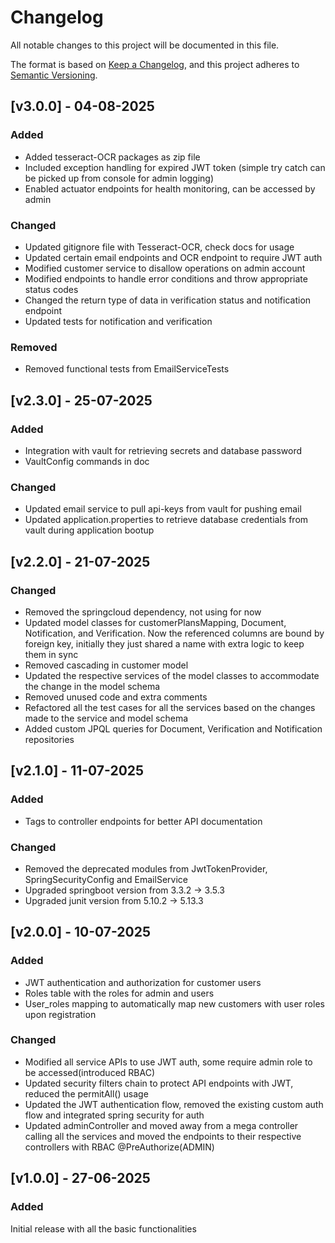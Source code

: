 # Changelog

All notable changes to this project will be documented in this file.

The format is based on [Keep a Changelog](https://keepachangelog.com/en/1.1.0/),
and this project adheres to [Semantic Versioning](https://semver.org/spec/v2.0.0.html).

## [v3.0.0] - 04-08-2025

### Added
- Added tesseract-OCR packages as zip file
- Included exception handling for expired JWT token (simple try catch can be picked up from console for admin logging)
- Enabled actuator endpoints for health monitoring, can be accessed by admin


### Changed
- Updated gitignore file with Tesseract-OCR, check docs for usage 
- Updated certain email endpoints and OCR endpoint to require JWT auth
- Modified customer service to disallow operations on admin account
- Modified endpoints to handle error conditions and throw appropriate status codes
- Changed the return type of data in verification status and notification endpoint
- Updated tests for notification and verification


### Removed
- Removed functional tests from EmailServiceTests


## [v2.3.0] - 25-07-2025

### Added
- Integration with vault for retrieving secrets and database password
- VaultConfig commands in doc


### Changed
- Updated email service to pull api-keys from vault for pushing email
- Updated application.properties to retrieve database credentials from vault during application bootup


## [v2.2.0] - 21-07-2025

### Changed
- Removed the springcloud dependency, not using for now
- Updated model classes for customerPlansMapping, Document, Notification, and Verification. Now the referenced columns are bound by foreign key, initially they just shared a name with extra logic to keep them in sync
- Removed cascading in customer model
- Updated the respective services of the model classes to accommodate the change in the model schema
- Removed unused code and extra comments
- Refactored all the test cases for all the services based on the changes made to the service and model schema
- Added custom JPQL queries for Document, Verification and Notification repositories

## [v2.1.0] - 11-07-2025

### Added
- Tags to controller endpoints for better API documentation


### Changed
- Removed the deprecated modules from JwtTokenProvider, SpringSecurityConfig and EmailService
- Upgraded springboot version from 3.3.2 -> 3.5.3
- Upgraded junit version from 5.10.2 -> 5.13.3

## [v2.0.0] - 10-07-2025

### Added
- JWT authentication and authorization for customer users
- Roles table with the roles for admin and users
- User_roles mapping to automatically map new customers with user roles upon registration

### Changed
- Modified all service APIs to use JWT auth, some require admin role to be accessed(introduced RBAC)
- Updated security filters chain to protect API endpoints with JWT, reduced the permitAll() usage
- Updated the JWT authentication flow, removed the existing custom auth flow and integrated spring security for auth
- Updated adminController and moved away from a mega controller calling all the services and moved the endpoints to their respective controllers with RBAC @PreAuthorize(ADMIN)

## [v1.0.0] - 27-06-2025

### Added
Initial release with all the basic functionalities

